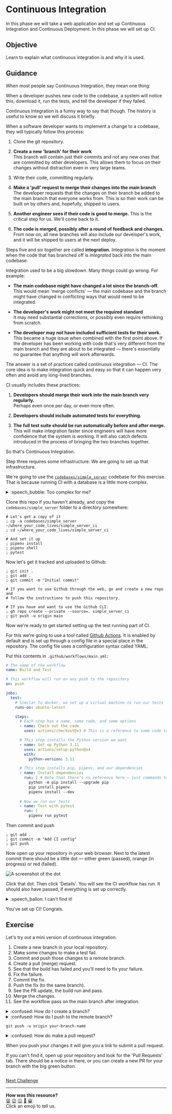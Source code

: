 # Continuous Integration

In this phase we will take a web application and set up Continuous Integration
and Continuous Deployment. In this phase we will set up CI.

## Objective

Learn to explain what continuous integration is and why it is used.

## Guidance

When most people say Continuous Integration, they mean one thing:

When a developer pushes new code to the codebase, a system will notice this,
download it, run the tests, and tell the developer if they failed.

Continuous Integration is a funny way to say that though. The history is useful
to know so we will discuss it briefly.

When a software developer wants to implement a change to a codebase, they will
typically follow this process:

1. Clone the git repository.

2. **Create a new 'branch' for their work**  
   This branch will contain just their commits and not any new ones that are
   committed by other developers. This allows them to focus on their changes
   without distraction even in very large teams.

3. Write their code, committing regularly.

4. **Make a 'pull' request to merge their changes into the main branch**  
   The developer requests that the changes on their branch be added to the main
   branch that everyone works from. This is so their work can be built on by
   others and, hopefully, shipped to users.

5. **Another engineer sees if their code is good to merge.**
   This is the critical step for us. We'll come back to it.

6. **The code is merged, possibly after a round of feedback and changes.**
   From now on, all new branches will also include our developer's work, and
   it will be shipped to users at the next deploy.

Steps five and six together are called **integration**. Integration is the
moment when the code that has branched off is _integrated_ back into the main
codebase.

Integration used to be a big slowdown. Many things could go wrong. For example:

* **The main codebase might have changed a lot since the branch-off.**  
  This would mean 'merge conflicts' — the main codebase and the branch might
  have changed in conflicting ways that would need to be integrated.

* **The developer's work might not meet the required standard**  
  It may need substantial corrections, or possibly even require rethinking from
  scratch.

* **The developer may not have included sufficient tests for their work.**  
  This became a huge issue when combined with the first point above. If the
  developer has been working with code that's very different from the main
  branch and they are about to be integrated — there's essentially no guarantee
  that anything will work afterwards.

The answer is a set of practices called continuous integration — CI. The core
idea is to make integration quick and easy so that it can happen very often and
avoid any long-lived branches.

CI usually includes these practices:

1. **Developers should merge their work into the main branch very regularly.**  
   Perhaps even once per day, or even more often.

2. **Developers should include automated tests for everything.**

3. **The full test suite should be run automatically before and after merge.**
   This will make integration faster since engineers will have more confidence
   that the system is working. It will also catch defects introduced in the
   process of bringing the two branches together.

So that's Continuous Integration.

Step three requires some infrastructure. We are going to set up that
infrastructure.

We're going to use the [`codebases/simple_server`](../codebases/simple_server)
codebase for this exercise. That is because running CI with a database is a
little more complex.

<details>
  <summary>:speech_bubble: Too complex for me?</summary>

  No — you'll be able to do it. After this phase you're welcome to work on
  setting up CI-CD with an application that has a database. It's just that we'll
  start with the simpler version.

</details>

Clone this repo if you haven't already, and copy the `codebases/simple_server`
folder to a directory somewhere:

```shell
# Let's get a copy of it
; cp -a codebases/simple_server ~/where_your_code_lives/simple_server_ci
; cd ~/where_your_code_lives/simple_server_ci

# And set it up
; pipenv install
; pipenv shell
; pytest
```

Now let's get it tracked and uploaded to Github:

```shell
; git init .
; git add .
; git commit -m "Initial commit"

# If you want to use Github through the web, go and create a new repo and
# follow the instructions to push this repository.

# If you have and want to use the Github CLI:
; gh repo create --private --source=. simple_server_ci
; git push -u origin main
```

Now we're ready to get started setting up the test running part of CI.

For this we're going to use a tool called [Github
Actions](https://docs.github.com/en/actions). It is enabled by default and is
set up through a config file in a special place in the repository. The config
file uses a configuration syntax called YAML.

Put this contents in `.github/workflows/main.yml`:

```yaml
# The name of the workflow
name: Build and Test

# This workflow will run on any push to the repository
on: push

jobs:
  test:
    # Similar to docker, we set up a virtual machine to run our tests
    runs-on: ubuntu-latest

    steps:
      # Each step has a name, some code, and some options
      - name: Check out the code
        uses: actions/checkout@v3 # This is a reference to some code to run

      # This step installs the Python version we want
      - name: Set up Python 3.11
        uses: actions/setup-python@v4
        with:
          python-version: 3.11

      # This step installs pip, pipenv, and our dependencies
      - name: Install dependencies
        run: | # Note that there's no reference here — just commands to run
          python -m pip install --upgrade pip
          pip install pipenv
          pipenv install --dev
      
      # Now we run our tests
      - name: Test with pytest
        run: |
          pipenv run pytest
```

Then commit and push

```shell
; git add .
; git commit -m "Add CI config"
; git push
```

Now open up your repository in your web browser. Next to the latest commit there
should be a little dot — either green (passed), orange (in progress) or red
(failed).

![A screenshot of the dot](../resources/github-actions-dot.png)

Click that dot. Then click 'Details'. You will see the CI workflow has run. It
should also have passed, if everything is set up correctly.

<details>
  <summary>:speech_ballon: I can't find it!</summary>

  If you can't find it, open your repository home page, hit `cmd+f`, and search
  for 'Actions'. Click the Actions tab and you will then be able to click into
  the runs and workflows.

</details>

You've set up CI! Congrats.

## Exercise

Let's try out a mini version of continuous integration.

1. Create a new branch in your local repository.
2. Make some changes to make a test fail.
3. Commit and push those changes to a remote branch.
4. Create a pull (merge) request.
5. See that the build has failed and you'll need to fix your failure.
6. Fix the failure.
7. Commit the fix.
8. Push the fix (to the same branch).
9. See the PR update, the build run and pass.
10. Merge the changes.
11. See the workflow pass on the main branch after integration.

<details>
  <summary>:confused: How do I create a branch?</summary>

  ```shell
  ; git checkout -b your-branch-name
  ```

</details>

<details>
  <summary>:confused: How do I push to the remote branch?<summary>

  ```shell
  git push -u origin your-branch-name
  ```

</details>

<details>
  <summary>:confused: How do make a pull request?<summary>

  When you push your changes it will give you a link to submit a pull request.

  If you can't find it, open up your repository and look for the 'Pull Requests'
  tab. There should be a notice in there, or you can create a new PR for your
  branch with the big green button.

</details>


[Next Challenge](02_cd.md)

<!-- BEGIN GENERATED SECTION DO NOT EDIT -->

---

**How was this resource?**  
[😫](https://airtable.com/shrUJ3t7KLMqVRFKR?prefill_Repository=makersacademy%2Fcloud-deployment&prefill_File=03_shipping%2F01_ci.md&prefill_Sentiment=😫) [😕](https://airtable.com/shrUJ3t7KLMqVRFKR?prefill_Repository=makersacademy%2Fcloud-deployment&prefill_File=03_shipping%2F01_ci.md&prefill_Sentiment=😕) [😐](https://airtable.com/shrUJ3t7KLMqVRFKR?prefill_Repository=makersacademy%2Fcloud-deployment&prefill_File=03_shipping%2F01_ci.md&prefill_Sentiment=😐) [🙂](https://airtable.com/shrUJ3t7KLMqVRFKR?prefill_Repository=makersacademy%2Fcloud-deployment&prefill_File=03_shipping%2F01_ci.md&prefill_Sentiment=🙂) [😀](https://airtable.com/shrUJ3t7KLMqVRFKR?prefill_Repository=makersacademy%2Fcloud-deployment&prefill_File=03_shipping%2F01_ci.md&prefill_Sentiment=😀)  
Click an emoji to tell us.

<!-- END GENERATED SECTION DO NOT EDIT -->
